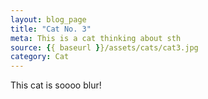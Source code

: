 ```yaml
---
layout: blog_page
title: "Cat No. 3"
meta: This is a cat thinking about sth
source: {{ baseurl }}/assets/cats/cat3.jpg
category: Cat
---
```


This cat is soooo blur!